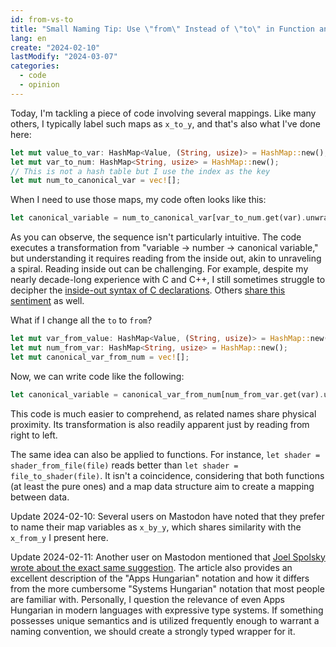 ```yaml
---
id: from-vs-to
title: "Small Naming Tip: Use \"from\" Instead of \"to\" in Function and Variable Names"
lang: en
create: "2024-02-10"
lastModify: "2024-03-07"
categories:
  - code
  - opinion
---
```


Today, I'm tackling a piece of code involving several mappings. Like many others, I typically label such maps as `x_to_y`, and that's also what I've done here:

```rust
let mut value_to_var: HashMap<Value, (String, usize)> = HashMap::new();
let mut var_to_num: HashMap<String, usize> = HashMap::new();
// This is not a hash table but I use the index as the key
let mut num_to_canonical_var = vec![];
```

When I need to use those maps, my code often looks like this:

```rust
let canonical_variable = num_to_canonical_var[var_to_num.get(var).unwrap()];
```

As you can observe, the sequence isn't particularly intuitive. The code executes a transformation from "variable -> number -> canonical variable," but understanding it requires reading from the inside out, akin to unraveling a spiral.
Reading inside out can be challenging. For example, despite my nearly decade-long experience with C and C++, I still sometimes struggle to decipher the [inside-out syntax of C declarations](https://c-faq.com/decl/spiral.anderson.html). Others [share this sentiment](https://fuckingfunctionpointers.com/) as well.

What if I change all the `to` to `from`?

```rust
let mut var_from_value: HashMap<Value, (String, usize)> = HashMap::new();
let mut num_from_var: HashMap<String, usize> = HashMap::new();
let mut canonical_var_from_num = vec![];
```

Now, we can write code like the following:

```rust
let canonical_variable = canonical_var_from_num[num_from_var.get(var).unwrap()];
```

This code is much easier to comprehend, as related names share physical proximity. Its transformation is also readily apparent just by reading from right to left.

The same idea can also be applied to functions. For instance, `let shader = shader_from_file(file)` reads better than `let shader = file_to_shader(file)`. It isn't a coincidence, considering that both functions (at least the pure ones) and a map data structure aim to create a mapping between data.

Update 2024-02-10: Several users on Mastodon have noted that they prefer to name their map variables as `x_by_y`, which shares similarity with the `x_from_y` I present here.

Update 2024-02-11: Another user on Mastodon mentioned that [Joel Spolsky wrote about the exact same suggestion](https://www.joelonsoftware.com/2005/05/11/making-wrong-code-look-wrong/). The article also provides an excellent description of the "Apps Hungarian" notation and how it differs from the more cumbersome "Systems Hungarian" notation that most people are familiar with. Personally, I question the relevance of even Apps Hungarian in modern languages with expressive type systems. If something possesses unique semantics and is utilized frequently enough to warrant a naming convention, we should create a strongly typed wrapper for it.
